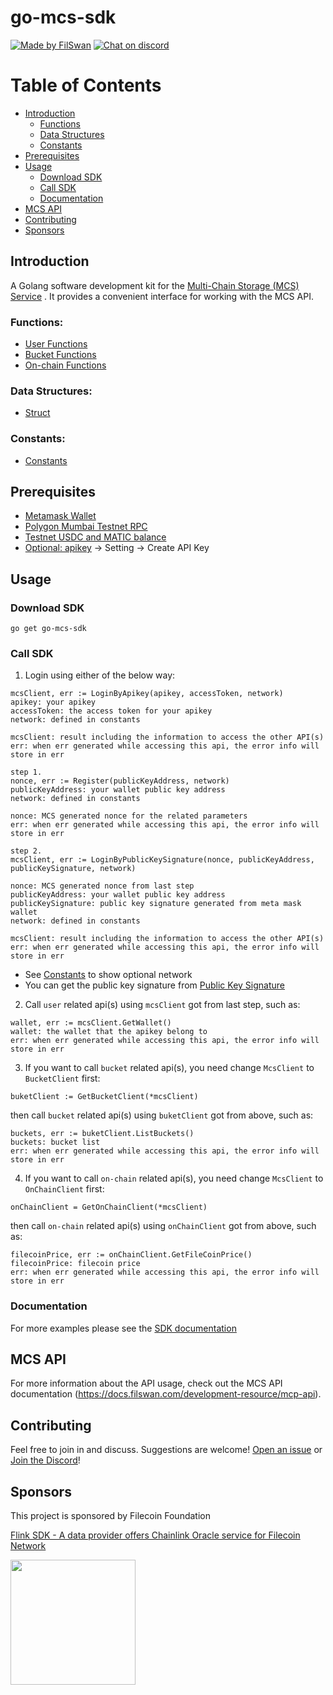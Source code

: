 # go-mcs-sdk

[![Made by FilSwan](https://img.shields.io/badge/made%20by-FilSwan-green.svg)](https://www.filswan.com/)
[![Chat on discord](https://img.shields.io/badge/join%20-discord-brightgreen.svg)](https://discord.com/invite/KKGhy8ZqzK)

# Table of Contents <!-- omit in toc -->

- [Introduction](#introduction)
    - [Functions](#Functions)
    - [Data Structures](#Data-Structures)
    - [Constants](#Constants)
- [Prerequisites](#Prerequisites)
- [Usage](#usage)
    - [Download SDK](#Download-SDK)
    - [Call SDK](#Call-SDK)
    - [Documentation](#documentation)
- [MCS API](#mcs-api)
- [Contributing](#contributing)
- [Sponsors](#Sponsors)

## Introduction

A Golang software development kit for the [Multi-Chain Storage (MCS) Service](https://mcs.filswan.com) . It provides a
convenient interface for working with the MCS API. 

### Functions:

- [User Functions](https://github.com/filswan/go-mcs-sdk/blob/dev/mcs/api/docs/user.md)
- [Bucket Functions](https://github.com/filswan/go-mcs-sdk/blob/dev/mcs/api/docs/bucket.md)
- [On-chain Functions](https://github.com/filswan/go-mcs-sdk/blob/dev/mcs/api/docs/on-chain.md)

### Data Structures:
- [Struct](https://github.com/filswan/go-mcs-sdk/blob/dev/mcs/api/docs/struct.md)

### Constants:
- [Constants](https://github.com/filswan/go-mcs-sdk/blob/dev/mcs/api/common/constants/constants.go)

## Prerequisites
- [Metamask Wallet](https://docs.filswan.com/getting-started/beginner-walkthrough/public-testnet/setup-metamask)
- [Polygon Mumbai Testnet RPC](https://www.alchemy.com/)
- [Testnet USDC and MATIC balance](https://docs.filswan.com/development-resource/swan-token-contract/acquire-testnet-usdc-and-matic-tokens)
- [Optional: apikey](https://calibration-mcs.filswan.com/) -> Setting -> Create API Key

## Usage

### Download SDK
```
go get go-mcs-sdk
```


### Call SDK
1. Login using either of the below way:
```
mcsClient, err := LoginByApikey(apikey, accessToken, network)
apikey: your apikey
accessToken: the access token for your apikey
network: defined in constants

mcsClient: result including the information to access the other API(s)
err: when err generated while accessing this api, the error info will store in err
```
```
step 1.
nonce, err := Register(publicKeyAddress, network)
publicKeyAddress: your wallet public key address
network: defined in constants

nonce: MCS generated nonce for the related parameters
err: when err generated while accessing this api, the error info will store in err

step 2.
mcsClient, err := LoginByPublicKeySignature(nonce, publicKeyAddress, publicKeySignature, network)

nonce: MCS generated nonce from last step
publicKeyAddress: your wallet public key address
publicKeySignature: public key signature generated from meta mask wallet
network: defined in constants

mcsClient: result including the information to access the other API(s)
err: when err generated while accessing this api, the error info will store in err
```
- See [Constants](#Constants) to show optional network
- You can get the public key signature from [Public Key Signature](https://ibuxj.csb.app/)

2. Call `user` related api(s) using `mcsClient` got from last step, such as:
```
wallet, err := mcsClient.GetWallet()
wallet: the wallet that the apikey belong to
err: when err generated while accessing this api, the error info will store in err
```
3. If you want to call `bucket` related api(s), you need change `McsClient` to `BucketClient` first:
```
buketClient := GetBucketClient(*mcsClient)
```
then call `bucket` related api(s) using `buketClient` got from above, such as:
```
buckets, err := buketClient.ListBuckets()
buckets: bucket list
err: when err generated while accessing this api, the error info will store in err
```
4. If you want to call `on-chain` related api(s), you need change `McsClient` to `OnChainClient` first:
```
onChainClient = GetOnChainClient(*mcsClient)
```
then call `on-chain` related api(s) using `onChainClient` got from above, such as:
```
filecoinPrice, err := onChainClient.GetFileCoinPrice()
filecoinPrice: filecoin price
err: when err generated while accessing this api, the error info will store in err
```

### Documentation

For more examples please see the [SDK documentation](https://docs.filswan.com/multi-chain-storage/developer-quickstart/sdk)

## MCS API

For more information about the API usage, check out the MCS API
documentation (https://docs.filswan.com/development-resource/mcp-api).

## Contributing

Feel free to join in and discuss. Suggestions are welcome! [Open an issue](https://github.com/filswan/python-mcs-sdk/issues) or [Join the Discord](https://discord.com/invite/KKGhy8ZqzK)!

## Sponsors

This project is sponsored by Filecoin Foundation

[Flink SDK - A data provider offers Chainlink Oracle service for Filecoin Network ](https://github.com/filecoin-project/devgrants/issues/463)

<img src="https://github.com/filswan/flink/blob/main/filecoin.png" width="200">